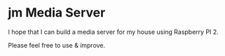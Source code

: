 # jm Media Server

I hope that I can build a media server for my house using Raspberry PI 2.

Please feel free to use & improve.